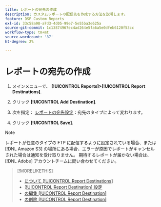 ```yaml
---
title: レポートの宛先の作成
description: カスタムレポートの配信先を作成する方法を説明します。
feature: DSP Custom Reports
exl-id: 33c58a98-a7d3-4d05-99e7-5e55ba3e625a
source-git-commit: 1c13874967ec4ad264e5fa6a5e0dfeb6120f53cc
workflow-type: tm+mt
source-wordcount: '87'
ht-degree: 2%

---
```


# レポートの宛先の作成

1. メインメニューで、 **[!UICONTROL Reports]>[!UICONTROL Report Destinations]**.

1. クリック **[!UICONTROL Add Destination]**.

1. 次を指定： [レポートの宛先設定](/help/dsp/reports/report-destinations/report-destination-settings.md)：宛先のタイプによって変わります。

1. クリック **[!UICONTROL Save]**.

>[!NOTE]
>
> レポートが任意のタイプの FTP に配信するように設定されている場合、または [!DNL Amazon S3] の場所にある場合、エラーが原因でレポートがキャンセルされた場合は通知を受け取りません。 期待するレポートが届かない場合は、 [!DNL Adobe] アカウントチームに問い合わせてください。

>[!MORELIKETHIS]
>
>* [について [!UICONTROL Report Destinations]](/help/dsp/reports/report-destinations/report-destination-about.md)
>* [[!UICONTROL Report Destination] 設定](/help/dsp/reports/report-destinations/report-destination-settings.md)
>* [の編集 [!UICONTROL Report Destination]](/help/dsp/reports/report-destinations/report-destination-edit.md)
>* [の削除 [!UICONTROL Report Destination]](/help/dsp/reports/report-destinations/report-destination-delete.md)

